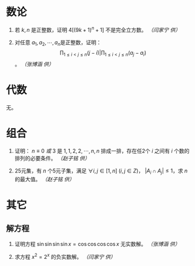 # 数论
1. 若 $k,n$ 是正整数，证明 $4[(9k+1)^n+1]$ 不是完全立方数。  *（闫家宁 供）*

2. 对任意 $a_1,a_2,\cdots,a_n$是正整数，证明： $$\prod_{1\leq i<j\leq n}{(j-i)} | \prod_{1\leq i<j\leq n}{(a_j-a_i)}$$。  *（张博涵 供）*

# 代数
无。

# 组合
1. 证明： $n\equiv 0\ 或\ 3$ 是 $1,1,2,2,\cdots,n,n$ 排成一排，存在任2个 $i$ 之间有 $i$ 个数的排列的必要条件。  *（赵子铭 供）*

2. 25元集，有 $n$ 个5元子集，满足 $\forall i,j\in [1,n]\ (i,j\in Z)$， $|A_i\cap A_j|\leq 1$，求  $n$ 的最大值。  *（赵子铭 供）*

# 其它
## 解方程
1. 证明方程 $\sin\sin\sin\sin x = \cos\cos\cos\cos x$ 无实数解。  *（张博涵 供）*

2. 求方程 $x^2=2^x$ 的负实数解。  *（闫家宁 供）*

